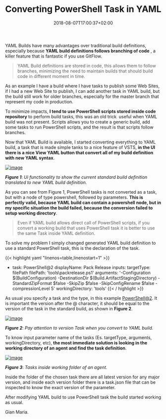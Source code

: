 ﻿---
title: "Converting PowerShell Task in YAML"
description: ""
date: 2018-08-07T17:00:37+02:00
draft: false
tags: [build,VSTS,YAML]
categories: [Azure DevOps]
---
YAML Builds have many advantages over traditional build definitions, especially because  **YAML build definitions follows branching of code** , a killer feature that is fantastic if you use GitFlow.

> YAML Build definitions are stored in code, this allows them to follow branches, minimizing the need to maintain builds that should build code in different moment in time.

As an example I have a build where I have tasks to publish some Web Sites, if I had a new Web Site to publish, I can add another task in YAML build, but the build still work for older branches, especially for the master branch that represent my code in production.

To minimize impacts,  **I tend to use PowerShell scripts stored inside code repository** to perform build tasks, this was an old trick  useful when YAML build was not present. Scripts allows you to create a generic build, add some tasks to run PowerShell scripts, and the result is that scripts follow branches.

Now that YAML Build is available, I started converting everything to YAML build, a task that is made simple tanks to a nice feature of VSTS,  **in the UI there is a nice View YAML button that convert all of my build definition with new YAML syntax**.

[![image](https://www.codewrecks.com/blog/wp-content/uploads/2018/08/image_thumb-3.png "image")](https://www.codewrecks.com/blog/wp-content/uploads/2018/08/image-3.png)

 ***Figure 1***: *Ui functionality to show the current standard build definition translated to new YAML build definition.*

As you can see from Figure 1, PowerShell tasks is not converted as a task, but with a node of type powershell, followed by parameters.  **This is perfectly valid, because YAML build can contain a powershell node, but in my specific situation the build failed, because the conversion failed to setup working directory**.

> Even if YAML build allows direct call of PowerShell scripts, if you convert a working build that uses PowerShell task it is better to use the same Task inside YAML definition.

To solve my problem I simply changed generated YAML build definition to use a standard PowerShell task, this is the declaration of the task.

{{< highlight yaml "linenos=table,linenostart=1" >}}
- task: PowerShell@2
  displayName: Pack Release
  inputs:
    targetType: filePath
    filePath: 'tools\packrelease.ps1'
    arguments: '-Configuration $(BuildConfiguration) -DestinationDir $(Build.ArtifactStagingDirectory) -StandardZipFormat $false -SkipZip $false -SkipConfigRename $false -compressionLevel 5'
    workingDirectory: 'tools'
{{< / highlight >}}

As usual you specify a task and the type, in this example [PowerShell@2](mailto:PowerShell@2). It is important the version after the @ character, it should be equal to the version of the task in the standard build, as shown in  **Figure 2**.

[![image](https://www.codewrecks.com/blog/wp-content/uploads/2018/08/image_thumb-4.png "image")](https://www.codewrecks.com/blog/wp-content/uploads/2018/08/image-4.png)

 ***Figure 2***: *Pay attention to version Task when you convert to YAML build.*

To know input parameter name of the tasks (Es. targetType, arguments, workingDirectory, etc),  **the most immediate solution is looking in the working directory of an agent and find the task definition**.

[![image](https://www.codewrecks.com/blog/wp-content/uploads/2018/08/image_thumb-5.png "image")](https://www.codewrecks.com/blog/wp-content/uploads/2018/08/image-5.png)

 ***Figure 3***: *Tasks inside working folder of an agent.*

Inside the folder of the chosen task there are all latest version for any major version, and inside each version folder there is a task.json file that can be inspected to know the exact version of the parameter.

After modifying YAML build to use PowerShell task the build started working as usual.

Gian Maria.
